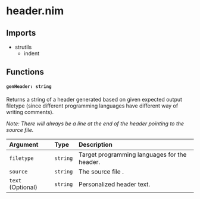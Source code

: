 # header.nim

## Imports

- strutils
    - indent

## Functions

#### `genHeader: string`

Returns a string of a header generated based on given expected output filetype (since different programming languages have different way of writing comments).

_Note: There will always be a line at the end of the header pointing to the source file._

| Argument          | Type     | Description                                  |
| :---------------- | :------- | :------------------------------------------- |
| `filetype`        | `string` | Target programming languages for the header. |
| `source`          | `string` | The source file .                            |
| `text` (Optional) | `string` | Personalized header text.                    |
